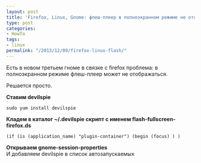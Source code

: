 ```yaml
---
layout: post
title: 'Firefox, Linux, Gnome: флеш-плеер в полноэкранном режиме не отображается'
type: post
categories:
- HowTo
tags:
- linux
permalink: "/2013/12/09/firefox-linux-flash/"
---
```

Есть в новом третьем гноме в связке с firefox проблема: в полноэкранном режиме флеш-плеер может не отображаться.

Решается просто.

**Ставим devilspie**

```shell; gutter: true; first-line: 1; highlight: []
sudo yum install devilspie
```

**Кладем в каталог ~/.devilspie скрипт с именем flash-fullscreen-firefox.ds**

```
(if (is (application_name) "plugin-container") (begin (focus) ) )
```

**Открываем gnome-session-properties**  
И добавляем devilspie в список автозапускаемых

